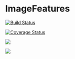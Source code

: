 # ImageFeatures

[![Build Status](https://travis-ci.org/JuliaImages/ImageFeatures.jl.svg?branch=master)](https://travis-ci.org/JuliaImages/ImageFeatures.jl)

[![Coverage Status](https://coveralls.io/repos/github/JuliaImages/ImageFeatures.jl/badge.svg?branch=master)](https://coveralls.io/github/JuliaImages/ImageFeatures.jl?branch=master)

[![](https://img.shields.io/badge/docs-stable-blue.svg)](https://JuliaImages.github.io/ImageFeatures.jl/stable)

[![](https://img.shields.io/badge/docs-latest-blue.svg)](https://JuliaImages.github.io/ImageFeatures.jl/latest)